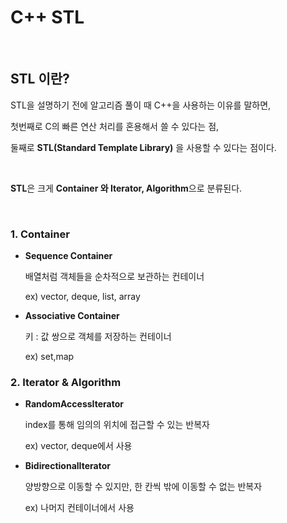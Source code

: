C++ STL
================

<br>


STL 이란?
---------------

STL을 설명하기 전에 알고리즘 풀이 때 C++을 사용하는 이유를 말하면,		

첫번째로 C의 빠른 연산 처리를 혼용해서 쓸 수 있다는 점, 		

둘째로 **STL(Standard Template Library)** 을 사용할 수 있다는 점이다.

<br>

**STL**은 크게 **Container 와 Iterator, Algorithm**으로 분류된다.			

<br>


### 1. Container

+ **Sequence Container**

  배열처럼 객체들을 순차적으로 보관하는 컨테이너

  ex) vector, deque, list, array		

+ **Associative Container**

  키 : 값 쌍으로 객체를 저장하는 컨테이너

  ex) set,map

  

### 2. Iterator & Algorithm

+ **RandomAccessIterator**

  index를 통해 임의의 위치에 접근할 수 있는 반복자

  ex) vector, deque에서 사용



+ **BidirectionalIterator**

  양방향으로 이동할 수 있지만, 한 칸씩 밖에 이동할 수 없는 반복자

  ex) 나머지 컨테이너에서 사용

  
